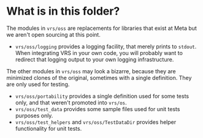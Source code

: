 # What is in this folder?

The modules in `vrs/oss` are replacements for libraries that exist at Meta but
we aren't open sourcing at this point.

- `vrs/oss/logging` provides a logging facility, that merely prints to `stdout`.
  When integrating VRS in your own code, you will probably want to redirect that
  logging output to your own logging infrastructure.

The other modules in `vrs/oss` may look a bizarre, because they are minimized
clones of the original, sometimes with a single definition. They are only used
for testing.

- `vrs/oss/portability` provides a single definition used for some tests only,
  and that weren't promoted into `vrs/os`.
- `vrs/oss/test_data` provides some sample files used for unit tests purposes
  only.
- `vrs/oss/test_helpers` and `vrs/oss/TestDataDir` provides helper functionality
  for unit tests.
